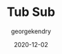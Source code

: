 ---
layout: game
title:  "Tub Sub"
type: "Game Development Blog"
color: "background-color: seagreen"
summary: "A wave based shoot em' up, inspired by the classic on rails shooter Starfox."
author: georgekendry
date: '2020-12-02'
category: ['game-development']
thumbnail:
keywords: C#, Unity, retro, project
permalink: /games/tub-sub/
usemathjax: true
genre: ['C#', 'Unity',]
browser_playable: true
hidden: true
heading: "inspired by starfox"
icon: 
showreel:
itch: https://pickyclone1066.itch.io/tub-sub
isgameembed: true
gameembed: https://itch.io/embed-upload/8690885
status: "Complete"
projecttype: "Game Jam"
languagesused: ['C#']
tools: ['Unity']
roles: ['Programming']
credits: ['George Kendry','Tom Barnes','Reon Gayle',"Ethan O'Hanlon",'Stefan Tasev']
screenshots: true
---